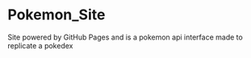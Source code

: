 # Pokemon_Site
Site powered by GitHub Pages and is a pokemon api interface made to replicate a pokedex
